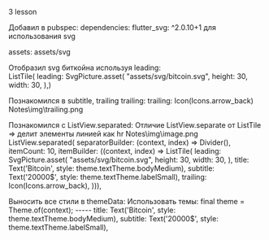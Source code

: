 
3 lesson

Добавил в pubspec:
dependencies:
flutter_svg: ^2.0.10+1 для использования svg

assets:
assets/svg

Отобразил svg биткойна используя
leading:  
 ListTile(
leading: SvgPicture.asset(
"assets/svg/bitcoin.svg",
height: 30,
width: 30,
),)

Познакомился в subtitle, trailing
trailing: trailing: Icon(Icons.arrow_back)
Notes\img\trailing.png

Познакомился с ListView.separated:
Отличие ListView.separate от ListTile => делит элементы линией как hr
Notes\img\image.png
ListView.separated(
separatorBuilder: (context, index) => Divider(),
itemCount: 10,
itemBuilder: ((context, index) => ListTile(
leading: SvgPicture.asset(
"assets/svg/bitcoin.svg",
height: 30,
width: 30,
),
title: Text('Bitcoin', style: theme.textTheme.bodyMedium),
subtitle:
Text('20000\$', style: theme.textTheme.labelSmall),
trailing: Icon(Icons.arrow_back),
))),

Выносить все стили в themeData:
Использовать темы:
    final theme = Theme.of(context);
    -----
     title: Text('Bitcoin', style: theme.textTheme.bodyMedium),
        subtitle:
                        Text('20000\$', style: theme.textTheme.labelSmall),
     